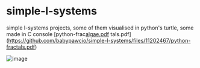 # simple-l-systems
simple l-systems projects, some of them visualised in python's turtle, some made in C console
[python-frac[algae.pdf](https://github.com/babypawcio/simple-l-systems/files/11202486/algae.pdf)
tals.pdf](https://github.com/babypawcio/simple-l-systems/files/11202467/python-fractals.pdf)

![image](https://user-images.githubusercontent.com/107136361/231220676-98edd778-1235-4275-8c7d-23ff73dd9ceb.png)
